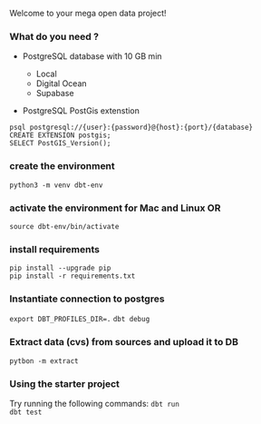 Welcome to your mega open data project!

### What do you need ?

* PostgreSQL database with 10 GB min
  * Local
  * Digital Ocean
  * Supabase

* PostgreSQL PostGis extenstion

`psql postgresql://{user}:{password}@{host}:{port}/{database}`  
`CREATE EXTENSION postgis;`  
`SELECT PostGIS_Version();`


### create the environment
`python3 -m venv dbt-env`  
### activate the environment for Mac and Linux OR
`source dbt-env/bin/activate`  
### install requirements
`pip install --upgrade pip`  
`pip install -r requirements.txt`  

### Instantiate connection to postgres

`export DBT_PROFILES_DIR=.`
`dbt debug`

### Extract data (cvs) from sources and upload it to DB
`pytbon -m extract`

### Using the starter project

Try running the following commands:
`dbt run`  
`dbt test`

